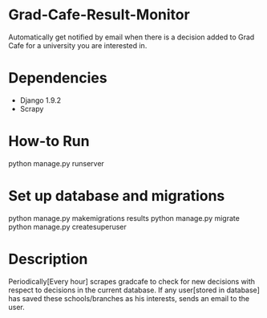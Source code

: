 # Grad-Cafe-Result-Monitor
Automatically get notified by email when there is a decision added to Grad Cafe for a university you are interested in.

# Dependencies
- Django 1.9.2
- Scrapy

# How-to Run
python manage.py runserver
  # Set up database and migrations
  python manage.py makemigrations results
  python manage.py migrate
  python manage.py createsuperuser

# Description
Periodically[Every hour] scrapes gradcafe to check for new decisions with respect to decisions in the current database. If any user[stored in database] has saved these schools/branches as his interests, sends an email to the user.
